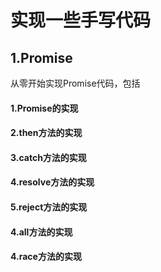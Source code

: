 # 实现一些手写代码
## 1.Promise
从零开始实现Promise代码，包括
  #### 1.Promise的实现
  #### 2.then方法的实现
  #### 3.catch方法的实现
  #### 4.resolve方法的实现
  #### 5.reject方法的实现
  #### 4.all方法的实现
  #### 4.race方法的实现

